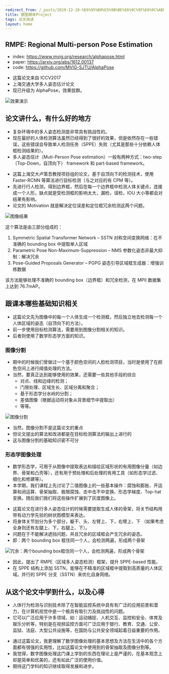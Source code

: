 ```yaml
---
redirect_from: /_posts/2019-12-10-%E6%95%B0%E5%9B%BE%E6%9C%9F%E6%9C%ABProject/
title: 数图期末Project
tags: 论文阅读
layout: home
---
```


## RMPE: Regional Multi-person Pose Estimation

- index: <https://www.mvig.org/research/alphapose.html>
- paper: <https://arxiv.org/abs/1612.00137>
- code: <https://github.com/MVIG-SJTU/AlphaPose>

<!-- .slide vertical=true -->

- 这篇论文来自 ICCV2017
- 上海交通大学多人姿态估计论文
- 现已升级为 AlphaPose，效果拔群。

<!-- .slide vertical=true -->

![效果演示]

<!-- .slide -->

## 论文讲什么，有什么好的地方

<!-- .slide vertical=true -->

- 复杂环境中的多人姿态检测是非常具有挑战性的。
- 现在最好的人体检测算法虽然已经得到了很好的效果，但是依然存在一些错误，这些错误会导致单人检测任务（SPPE）失败（尤其是那些十分依赖人体框检测结果的）。
- 多人姿态估计（Muti-Person Pose estimation）一般有两种方式：two-step（Top-Down，自顶向下） framework 和 part-based framework。

<!-- .slide vertical=true -->

- 这篇上海交大卢策吾教授项目组的论文，基于自顶向下的检测技术，使用 Faster-RCNN 等算法进行目标检测（与之对应的有 CPM 等）。
- 先进行行人检测，得到边界框，然后在每一个边界框中检测人体关键点，连接成一个人形，缺点就是受检测框的影响太大，漏检，误检，IOU 大小等都会对结果有影响。
- 论文的 Motivation 就是解决定位误差和定位框冗余检测这两个问题。

<!-- .slide vertical=true -->

![图像结果](https://img-blog.csdn.net/20180207142531436)

<!-- .slide vertical=true -->

这个算法是由三部分组成的：

1. Symmetric Spatial Transformer Network – SSTN 对称空间变换网络：在不准确的 bounding box 中提取单人区域
2. Parametric Pose Non-Maximum-Suppression – NMS 参数化姿态非最大抑制：解决冗余
3. Pose-Guided Proposals Generator – PGPG 姿态引导区域框生成器：增强训练数据

该方法能够处理不准确的 bounding box（边界框）和冗余检测，在 MPII 数据集上达到 76.7mAP。

<!-- .slide -->

## 跟课本哪些基础知识相关

- 这篇论文先为图像中的每一个人体生成一个检测框，然后独立地去检测每一个人体区域的姿态（自顶向下的方法）。
- 前一步使用目标检测算法，需要用到图像分割相关的知识。
- 后者则使用了数学形态学方面的知识。

<!-- .slide -->

### 图像分割

<!-- .slide -->

- 期中的时候我们曾做过一个基于颜色空间的人脸检测项目，当时是使用了在颜色空间上进行阈值处理的方法。
- 当然，要真正达到能够使用的效果，还需要一些其他手段的综合
  - 对点、线和边缘的检测；
  - 门限处理、区域生长、区域分离和聚合；
  - 基于形态学分水岭的分割；
  - 差值图像（根据运动将对象从背景细节中提取出）
  - 等等。

<!-- .slide vertical=true -->

![图像分割](https://images2018.cnblogs.com/blog/751195/201809/751195-20180905185843752-1034607303.png)

<!-- .slide vertical=true -->

- 当然，图像分割不是这篇论文的重点
- 但论文提出的算法和改进都是在目标检测算法的输出上进行的
- 这与图像分割的基础知识密不可分

<!-- .slide -->

### 形态学图像处理

<!-- .slide -->

- 数学形态学，可用于从图像中提取表达和描绘区域形状的有用图像分量（如边界、骨架和凸壳等），还有用于预处理和后处理的有用工具（如形态学过滤、细化和修建等）。
- 本学期，我们课程上先讨论了二值图像上的一些基本操作：腐蚀和膨胀、开运算和闭运算、骨架抽取、极限腐蚀、击中击不中变换、形态学梯度、Top-hat 变换。随后我们我们将这些操作扩展到了灰度图像上。

<!-- .slide vertical=true -->

- 这篇论文在进行多人姿态估计的时候需要提取生成人体的骨架，将关节结构用带有动力学先验的树状图模型来表达。
- 将身体关节划分为多个部分，躯干、头、左臂上、下，右臂上、下 （如果考虑全身则还有左腿上、下，右腿上、下）。
- 问题在于不能解决遮挡问题，并且冗余的区域框会产生冗余的姿态。
- 即：两个 bounding box 框住同一个人，会检测两遍，形成两个骨架

<!-- .slide vertical=true -->

![冗余：两个bounding box框住同一个人，会检测两遍，形成两个骨架](https://images2018.cnblogs.com/blog/751195/201809/751195-20180905185756524-360518370.png)

<!-- .slide vertical=true -->

- 因此，提出了 RMPE（区域多人姿态检测）框架，提升 SPPE-based 性能。
- 在 SPPE 结构上添加 SSTN，能够在不精准的区域框中提取到高质量的人体区域。并行的 SPPE 分支（SSTN）来优化自身网络。

<!-- .slide -->

## 从这个论文中学到什么，以及心得

<!-- .slide vertical=true -->

- 人体行为检测与识别技术除了在智能监控系统中具有有广泛的应用前景和潜力，在计算机视觉中是一个极具有吸引力及挑战性的问题。
- 它可以广泛应用于许多领域，如：运动捕捉、人机交互、监控和安全、体育及娱乐分析等，特别是在视频监控方面可广泛应用于银行、教育、交通、公安、监狱、法庭、大型公共设施等，在国防与公共安全领域起着日益重要的作用。

<!-- .slide vertical=true -->

- 通过这篇论文，我更理解了数学图像处理的基本思想及方法在生活中的各个方面都有很强的实用性，比如这篇论文中使用到的骨架抽取及图像分割等。
- 我觉得，数字图像处理这门课上学到的东西在理论上是严谨的，在基本观念上却是简单和优美的，还有如此广泛的使用价值。
- 期待这门学科的知识继续取得发展和进步。

[效果演示]: https://Mizuno-Ai.wu-kan.cn/assets/image/2019/2019-12-10-1.webp

